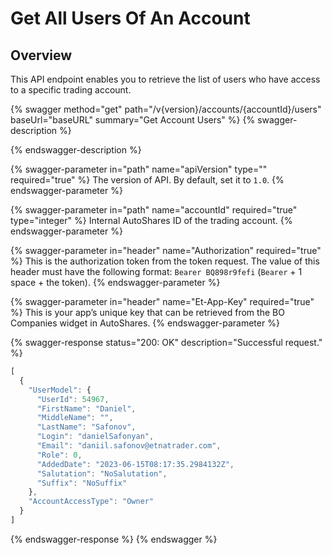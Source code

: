 # Get All Users Of An Account

## Overview

This API endpoint enables you to retrieve the list of users who have access to a specific trading account.

{% swagger method="get" path="/v{version}/accounts/{accountId}/users" baseUrl="baseURL" summary="Get Account Users" %}
{% swagger-description %}

{% endswagger-description %}

{% swagger-parameter in="path" name="apiVersion" type="" required="true" %}
The version of API. By default, set it to `1.0`.
{% endswagger-parameter %}

{% swagger-parameter in="path" name="accountId" required="true" type="integer" %}
Internal AutoShares ID of the trading account.
{% endswagger-parameter %}

{% swagger-parameter in="header" name="Authorization" required="true" %}
This is the authorization token from the token request. The value of this header must have the following format: `Bearer BQ898r9fefi` (`Bearer` + 1 space + the token).
{% endswagger-parameter %}

{% swagger-parameter in="header" name="Et-App-Key" required="true" %}
This is your app’s unique key that can be retrieved from the BO Companies widget in AutoShares.
{% endswagger-parameter %}

{% swagger-response status="200: OK" description="Successful request." %}
```javascript
[
  {
    "UserModel": {
      "UserId": 54967,
      "FirstName": "Daniel",
      "MiddleName": "",
      "LastName": "Safonov",
      "Login": "danielSafonyan",
      "Email": "daniil.safonov@etnatrader.com",
      "Role": 0,
      "AddedDate": "2023-06-15T08:17:35.2984132Z",
      "Salutation": "NoSalutation",
      "Suffix": "NoSuffix"
    },
    "AccountAccessType": "Owner"
  }
]
```
{% endswagger-response %}
{% endswagger %}
